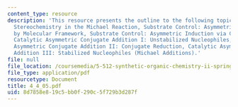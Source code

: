 ```yaml
---
content_type: resource
description: 'This resource presents the outline to the following topics: Intrinisic
  Stereochemistry in the Michael Reaction, Substrate Control: Asymmetric Induction
  by Molecular Framework, Substrate Control: Asymmetric Induction via Chiral Auxiliaries,
  Catalytic Asymmetric Conjugate Addition I: Unstabilized Nucleophiles, Catalytic
  Asymmetric Conjugate Addition II: Conjugate Reduction, Catalytic Asymmetric Conjugate
  Addition III: Stabilized Nucleophiles (Michael Additions).'
file: null
file_location: /coursemedia/5-512-synthetic-organic-chemistry-ii-spring-2005/8d7858e819c5bb0f290c5f729b3d287f_4_4_05.pdf
file_type: application/pdf
resourcetype: Document
title: 4_4_05.pdf
uid: 8d7858e8-19c5-bb0f-290c-5f729b3d287f
---
```

